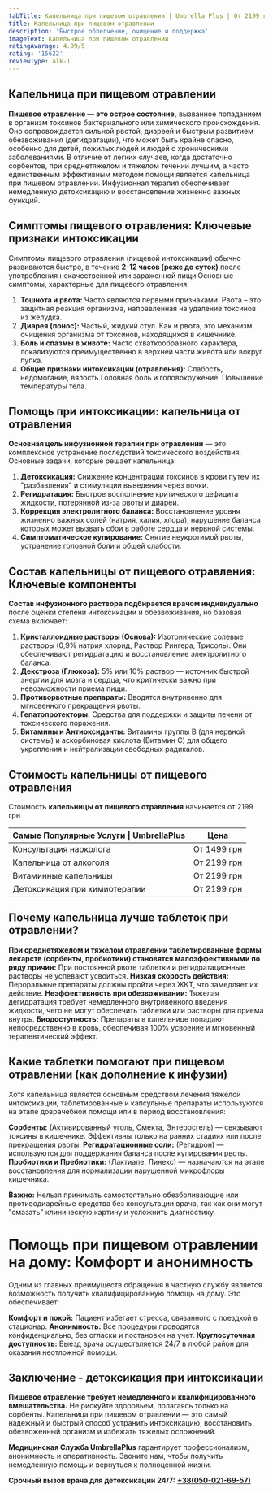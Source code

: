 ```yaml
---
tabTitle: Капельница при пищевом отравлении | Umbrella Plus | От 2199 грн
title: Капельница при пищевом отравлении
description: 'Быстрое облегчение, очищение и поддержка'
imageText: Капельница при пищевом отравлении
ratingAvarage: 4.99/5
rating: '15622'
reviewType: alk-1
---
```


## Капельница при пищевом отравлении

**Пищевое отравление — это острое состояние,** вызванное попаданием в организм токсинов бактериального или химического происхождения. Оно сопровождается сильной рвотой, диареей и быстрым развитием обезвоживания (дегидратации), что может быть крайне опасно, особенно для детей, пожилых людей и людей с хроническими заболеваниями. В отличие от легких случаев, когда достаточно сорбентов, при среднетяжелом и тяжелом течении лучшим, а часто единственным эффективным методом помощи является капельница при пищевом отравлении. Инфузионная терапия обеспечивает немедленную детоксикацию и восстановление жизненно важных функций.

## Симптомы пищевого отравления: Ключевые признаки интоксикации

Симптомы пищевого отравления (пищевой интоксикации) обычно развиваются быстро, в течение **2-12 часов (реже до суток)** после употребления некачественной или зараженной пищи.Основные симптомы, характерные для пищевого отравления:

1. **Тошнота и рвота:** Часто являются первыми признаками. Рвота – это защитная реакция организма, направленная на удаление токсинов из желудка.
2. **Диарея (понос):** Частый, жидкий стул. Как и рвота, это механизм очищения организма от токсинов, находящихся в кишечнике.
3. **Боль и спазмы в животе:** Часто схваткообразного характера, локализуются преимущественно в верхней части живота или вокруг пупка.
4. **Общие признаки интоксикации (отравления):** Слабость, недомогание, вялость.Головная боль и головокружение. Повышение температуры тела.

## Помощь при интоксикации: капельница от отравления

**Основная цель инфузионной терапии при отравлении** — это комплексное устранение последствий токсического воздействия. Основные задачи, которые решает капельница:

1. **Детоксикация:** Снижение концентрации токсинов в крови путем их "разбавления" и стимуляции выведения через почки.
2. **Регидратация:** Быстрое восполнение критического дефицита жидкости, потерянной из-за рвоты и диареи.
3. **Коррекция электролитного баланса:** Восстановление уровня жизненно важных солей (натрия, калия, хлора), нарушение баланса которых может вызвать сбои в работе сердца и нервной системы.
4. **Симптоматическое купирование:** Снятие неукротимой рвоты, устранение головной боли и общей слабости.

## Состав капельницы от пищевого отравления: Ключевые компоненты

**Состав инфузионного раствора подбирается врачом индивидуально** после оценки степени интоксикации и обезвоживания, но базовая схема включает:

1. **Кристаллоидные растворы (Основа):** Изотонические солевые растворы (0,9% натрия хлорид, Раствор Рингера, Трисоль). Они обеспечивают регидратацию и восстановление электролитного баланса.
2. **Декстроза (Глюкоза):** 5% или 10% раствор — источник быстрой энергии для мозга и сердца, что критически важно при невозможности приема пищи.
3. **Противорвотные препараты:** Вводятся внутривенно для мгновенного прекращения рвоты.
4. **Гепатопротекторы:** Средства для поддержки и защиты печени от токсического поражения.
5. **Витамины и Антиоксиданты:** Витамины группы B (для нервной системы) и аскорбиновая кислота (Витамин C) для общего укрепления и нейтрализации свободных радикалов.

## Стоимость капельницы от пищевого отравления

Стоимость **капельницы от пищевого отравления** начинается от 2199 грн

| Самые Популярные Услуги \| UmbrellaPlus | Цена        |
| --------------------------------------- | ----------- |
| Консультация нарколога                  | От 1499 грн |
| Капельница от алкоголя                  | От 2199 грн |
| Витаминные капельницы                   | От 2199 грн |
| Детоксикация при химиотерапии           | От 2199 грн |

## Почему капельница лучше таблеток при отравлении?

**При среднетяжелом и тяжелом отравлении таблетированные формы лекарств (сорбенты, пробиотики) становятся малоэффективными по ряду причин:** При постоянной рвоте таблетки и регидратационные растворы не успевают усвоиться. **Низкая скорость действия:** Пероральные препараты должны пройти через ЖКТ, что замедляет их действие. **Неэффективность при обезвоживании:** Тяжелая дегидратация требует немедленного внутривенного введения жидкости, чего не могут обеспечить таблетки или растворы для приема внутрь. **Биодоступность:** Препараты в капельнице попадают непосредственно в кровь, обеспечивая 100% усвоение и мгновенный терапевтический эффект.

## Какие таблетки помогают при пищевом отравлении (как дополнение к инфузии)

Хотя капельница является основным средством лечения тяжелой интоксикации, таблетированные и капсульные препараты используются на этапе доврачебной помощи или в период восстановления: 

**Сорбенты:** (Активированный уголь, Смекта, Энтеросгель) — связывают токсины в кишечнике. Эффективны только на ранних стадиях или после прекращения рвоты. **Регидратационные соли:** (Регидрон) — используются для поддержания баланса после купирования рвоты. **Пробиотики и Пребиотики:** (Лактиале, Линекс) — назначаются на этапе восстановления для нормализации нарушенной микрофлоры кишечника.

**Важно:** Нельзя принимать самостоятельно обезболивающие или противодиарейные средства без консультации врача, так как они могут "смазать" клиническую картину и усложнить диагностику.

# Помощь при пищевом отравлении на дому: Комфорт и анонимность

Одним из главных преимуществ обращения в частную службу является возможность получить квалифицированную помощь на дому. Это обеспечивает:

**Комфорт и покой:** Пациент избегает стресса, связанного с поездкой в стационар. **Анонимность:** Все процедуры проводятся конфиденциально, без огласки и постановки на учет. **Круглосуточная доступность:** Выезд врача осуществляется 24/7 в любой район для оказания неотложной помощи.

## Заключение - детоксикация при интоксикации

**Пищевое отравление требует немедленного и квалифицированного вмешательства.** Не рискуйте здоровьем, полагаясь только на сорбенты. Капельница при пищевом отравлении — это самый надежный и быстрый способ устранить интоксикацию, восстановить обезвоженный организм и избежать тяжелых осложнений.

**Медицинская Служба UmbrellaPlus** гарантирует профессионализм, анонимность и оперативность. Звоните нам, чтобы получить немедленную помощь и вернуться к полноценной жизни.

**Срочный вызов врача для детоксикации 24/7:** **[+38(050-021-69-57)](tel:0500216957)**
